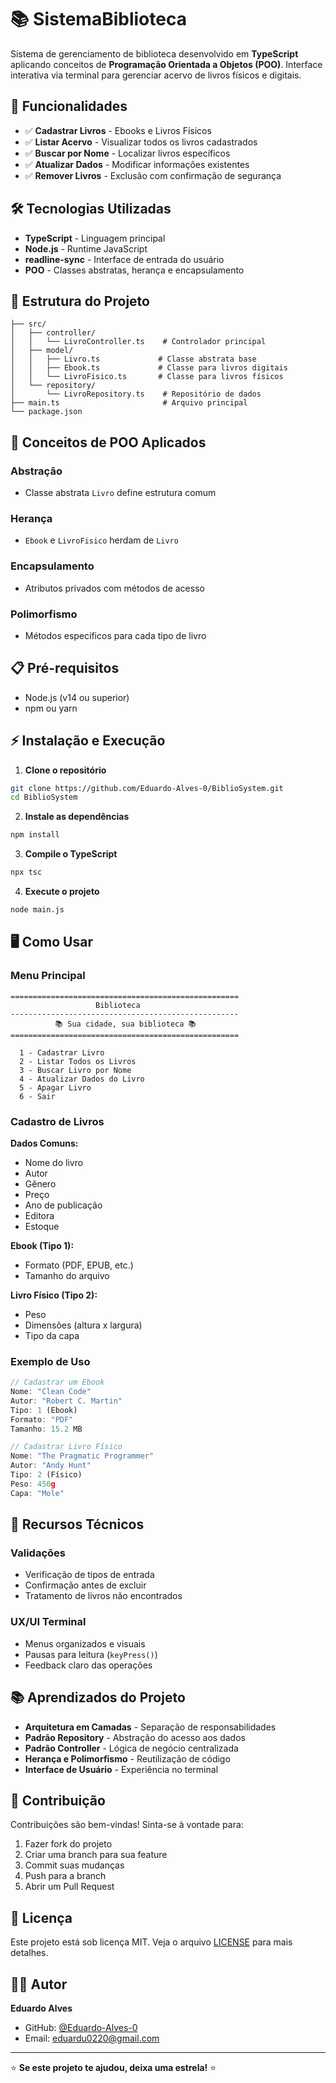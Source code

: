 # 📚 SistemaBiblioteca

Sistema de gerenciamento de biblioteca desenvolvido em **TypeScript** aplicando conceitos de **Programação Orientada a Objetos (POO)**. Interface interativa via terminal para gerenciar acervo de livros físicos e digitais.

## 🚀 Funcionalidades

- ✅ **Cadastrar Livros** - Ebooks e Livros Físicos
- ✅ **Listar Acervo** - Visualizar todos os livros cadastrados
- ✅ **Buscar por Nome** - Localizar livros específicos
- ✅ **Atualizar Dados** - Modificar informações existentes
- ✅ **Remover Livros** - Exclusão com confirmação de segurança

## 🛠️ Tecnologias Utilizadas

- **TypeScript** - Linguagem principal
- **Node.js** - Runtime JavaScript
- **readline-sync** - Interface de entrada do usuário
- **POO** - Classes abstratas, herança e encapsulamento

## 📁 Estrutura do Projeto

```
├── src/
│   ├── controller/
│   │   └── LivroController.ts    # Controlador principal
│   ├── model/
│   │   ├── Livro.ts             # Classe abstrata base
│   │   ├── Ebook.ts             # Classe para livros digitais
│   │   └── LivroFisico.ts       # Classe para livros físicos
│   └── repository/
│       └── LivroRepository.ts    # Repositório de dados
├── main.ts                       # Arquivo principal
└── package.json
```

## 🎯 Conceitos de POO Aplicados

### Abstração
- Classe abstrata `Livro` define estrutura comum

### Herança  
- `Ebook` e `LivroFisico` herdam de `Livro`

### Encapsulamento
- Atributos privados com métodos de acesso

### Polimorfismo
- Métodos específicos para cada tipo de livro

## 📋 Pré-requisitos

- Node.js (v14 ou superior)
- npm ou yarn

## ⚡ Instalação e Execução

1. **Clone o repositório**
```bash
git clone https://github.com/Eduardo-Alves-0/BiblioSystem.git
cd BiblioSystem
```

2. **Instale as dependências**
```bash
npm install
```

3. **Compile o TypeScript**
```bash
npx tsc
```

4. **Execute o projeto**
```bash
node main.js
```

## 🖥️ Como Usar

### Menu Principal
```
===================================================
                   Biblioteca                      
---------------------------------------------------
          📚 Sua cidade, sua biblioteca 📚        
===================================================

  1 - Cadastrar Livro
  2 - Listar Todos os Livros
  3 - Buscar Livro por Nome
  4 - Atualizar Dados do Livro
  5 - Apagar Livro
  6 - Sair
```

### Cadastro de Livros

**Dados Comuns:**
- Nome do livro
- Autor
- Gênero
- Preço
- Ano de publicação
- Editora
- Estoque

**Ebook (Tipo 1):**
- Formato (PDF, EPUB, etc.)
- Tamanho do arquivo

**Livro Físico (Tipo 2):**
- Peso
- Dimensões (altura x largura)
- Tipo da capa

### Exemplo de Uso

```typescript
// Cadastrar um Ebook
Nome: "Clean Code"
Autor: "Robert C. Martin"
Tipo: 1 (Ebook)
Formato: "PDF"
Tamanho: 15.2 MB

// Cadastrar Livro Físico
Nome: "The Pragmatic Programmer"
Autor: "Andy Hunt"
Tipo: 2 (Físico)
Peso: 450g
Capa: "Mole"
```

## 🔧 Recursos Técnicos

### Validações
- Verificação de tipos de entrada
- Confirmação antes de excluir
- Tratamento de livros não encontrados

### UX/UI Terminal
- Menus organizados e visuais
- Pausas para leitura (`keyPress()`)
- Feedback claro das operações

## 📚 Aprendizados do Projeto

- **Arquitetura em Camadas** - Separação de responsabilidades
- **Padrão Repository** - Abstração do acesso aos dados  
- **Padrão Controller** - Lógica de negócio centralizada
- **Herança e Polimorfismo** - Reutilização de código
- **Interface de Usuário** - Experiência no terminal

## 🤝 Contribuição

Contribuições são bem-vindas! Sinta-se à vontade para:

1. Fazer fork do projeto
2. Criar uma branch para sua feature
3. Commit suas mudanças
4. Push para a branch
5. Abrir um Pull Request

## 📄 Licença

Este projeto está sob licença MIT. Veja o arquivo [LICENSE](LICENSE) para mais detalhes.

## 👨‍💻 Autor

**Eduardo Alves**
- GitHub: [@Eduardo-Alves-0](https://github.com/Eduardo-Alves-0)
- Email: eduardu0220@gmail.com

---

⭐ **Se este projeto te ajudou, deixa uma estrela!** ⭐